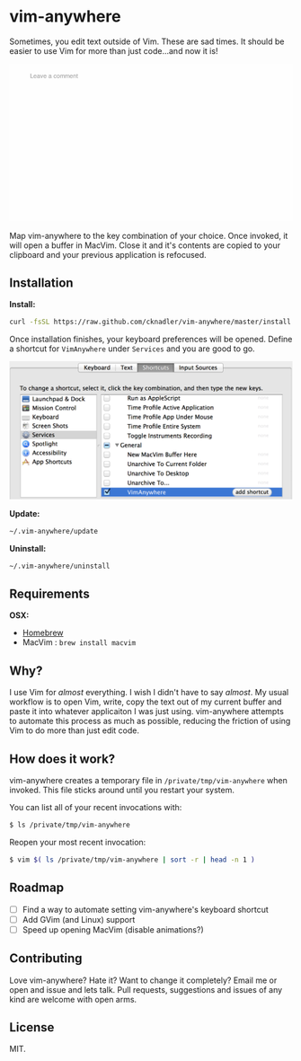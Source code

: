 # vim-anywhere

Sometimes, you edit text outside of Vim. These are sad times. It should be
easier to use Vim for more than just code...and now it is!

![demo](assets/demo.gif)

Map vim-anywhere to the key combination of your choice. Once invoked, it will
open a buffer in MacVim. Close it and it's contents are copied to your
clipboard and your previous application is refocused.

## Installation

__Install:__

```bash
curl -fsSL https://raw.github.com/cknadler/vim-anywhere/master/install | sh
```

Once installation finishes, your keyboard preferences will be opened. Define
a shortcut for `VimAnywhere` under `Services` and you are good to go.

![keyboard shortcut](assets/shortcut.png)

__Update:__

```bash
~/.vim-anywhere/update
```

__Uninstall:__

```bash
~/.vim-anywhere/uninstall
```

## Requirements

__OSX:__

- [Homebrew](http://brew.sh/)
- MacVim : `brew install macvim`

## Why?

I use Vim for _almost_ everything. I wish I didn't have to say _almost_. My
usual workflow is to open Vim, write, copy the text out of my current buffer
and paste it into whatever applicaiton I was just using. vim-anywhere attempts
to automate this process as much as possible, reducing the friction of using
Vim to do more than just edit code.

## How does it work?

vim-anywhere creates a temporary file in `/private/tmp/vim-anywhere` when
invoked. This file sticks around until you restart your system.

You can list all of your recent invocations with:

```bash
$ ls /private/tmp/vim-anywhere
```

Reopen your most recent invocation:

```bash
$ vim $( ls /private/tmp/vim-anywhere | sort -r | head -n 1 )
```

## Roadmap

- &#x2610; Find a way to automate setting vim-anywhere's keyboard shortcut
- &#x2610; Add GVim (and Linux) support
- &#x2610; Speed up opening MacVim (disable animations?)

## Contributing

Love vim-anywhere? Hate it? Want to change it completely? Email me or open and
issue and lets talk. Pull requests, suggestions and issues of any kind are
welcome with open arms.

## License

MIT.
